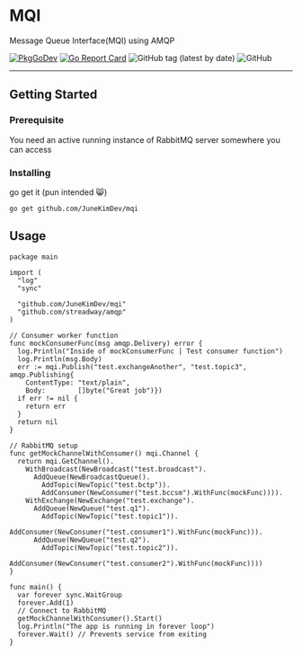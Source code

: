 # MQI

Message Queue Interface(MQI) using AMQP

[![PkgGoDev](https://pkg.go.dev/badge/github.com/JuneKimDev/mqi)](https://pkg.go.dev/github.com/JuneKimDev/mqi)
[![Go Report Card](https://goreportcard.com/badge/github.com/JuneKimDev/mqi)](https://goreportcard.com/report/github.com/JuneKimDev/mqi)
![GitHub tag (latest by date)](https://img.shields.io/github/v/tag/JuneKimDev/mqi)
![GitHub](https://img.shields.io/github/license/JuneKimDev/mqi)

---

## Getting Started

### Prerequisite

You need an active running instance of RabbitMQ server somewhere you can access

### Installing

go get it (pun intended :smile_cat:)

```shell
go get github.com/JuneKimDev/mqi
```

## Usage

```golang
package main

import (
  "log"
  "sync"

  "github.com/JuneKimDev/mqi"
  "github.com/streadway/amqp"
)

// Consumer worker function
func mockConsumerFunc(msg amqp.Delivery) error {
  log.Println("Inside of mockConsumerFunc | Test consumer function")
  log.Println(msg.Body)
  err := mqi.Publish("test.exchangeAnother", "test.topic3", amqp.Publishing{
    ContentType: "text/plain",
    Body:        []byte("Great job")})
  if err != nil {
    return err
  }
  return nil
}

// RabbitMQ setup
func getMockChannelWithConsumer() mqi.Channel {
  return mqi.GetChannel().
    WithBroadcast(NewBroadcast("test.broadcast").
      AddQueue(NewBroadcastQueue().
        AddTopic(NewTopic("test.bctp")).
        AddConsumer(NewConsumer("test.bccsm").WithFunc(mockFunc)))).
    WithExchange(NewExchange("test.exchange").
      AddQueue(NewQueue("test.q1").
        AddTopic(NewTopic("test.topic1")).
        AddConsumer(NewConsumer("test.consumer1").WithFunc(mockFunc))).
      AddQueue(NewQueue("test.q2").
        AddTopic(NewTopic("test.topic2")).
        AddConsumer(NewConsumer("test.consumer2").WithFunc(mockFunc))))
}

func main() {
  var forever sync.WaitGroup
  forever.Add(1)
  // Connect to RabbitMQ
  getMockChannelWithConsumer().Start()
  log.Println("The app is running in forever loop")
  forever.Wait() // Prevents service from exiting
}
```

